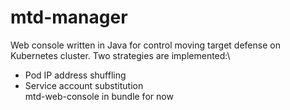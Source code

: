 # mtd-manager
Web console written in Java for control moving target defense on Kubernetes cluster. Two strategies are implemented:\
- Pod IP address shuffling
- Service account substitution\
mtd-web-console in bundle for now
